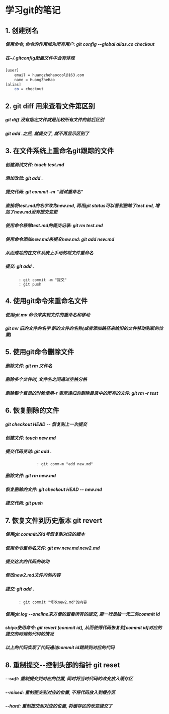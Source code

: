 # 学习git的笔记
## 1. 创建别名
##### 使用命令, 命令的作用域为所有用户: git config --global alias.co checkout
##### 在~/.gitconfig配置文件中会有体现
```bash
[user]
	email = huangzhehaocool@163.com
	name = HuangZheHao
[alias]
	co = checkout
```
## 2. git diff 用来查看文件第区别
##### git diff 没有指定文件就是比较所有文件的前后区别
##### git add .之后, 就提交了, 就不再显示区别了

## 3. 在文件系统上重命名git跟踪的文件
##### 创建测试文件: touch test.md 
##### 添加改动: git add .
##### 提交代码: git commit -m "测试重命名"
##### 直接将test.md的名字改为new.md, 再用git status可以看到删除了test.md, 增加了new.md没有提交变更
##### 使用命令移除test.md的提交记录: git rm test.md
##### 使用命令添加new.md来提交new.md: git add new.md
##### 从而成功的在文件系统上手动的将文件重命名
##### 提交: git add .
		  : git commit -m "提交"
		  : git push

## 4. 使用git命令来重命名文件
##### 使用git mv 命令来实现文件的重命名和移动
##### git mv 旧的文件的名字 新的文件的名称(或者添加路径来给旧的文件移动到新的位置)

## 5. 使用git命令删除文件
##### 删除文件: git rm 文件名
##### 删除多个文件时, 文件名之间通过空格分格
##### 删除整个目录的时候使用-r 表示递归的删除目录中的所有的文件: git rm -r test

## 6. 恢复删除的文件
##### git checkout HEAD -- 恢复到上一次提交
##### 创建文件: touch new.md
##### 提交代码变动: git add .
				  : git comm-m "add new.md"
##### 删除文件: git rm new.md
##### 恢复删除的文件: git checkout HEAD -- new.md
##### 提交代码: git push

## 7. 恢复文件到历史版本 git revert
##### 使用git commit的id号恢复到对应的版本
##### 使用命令重命名文件: git mv new.md new2.md
##### 提交这次的代码的改动
##### 修改new2.md文件内的内容
##### 提交: git add .
		  : git commit "修改new2.md"的内容
##### 使用git log --oneline来方便的查看所有的提交, 第一行是独一无二的commit id
##### shiyo使用命令: git revert [commit id], 从而使得代码恢复到[commit id]对应的提交的时候的代码的情况
##### 以上的代码实现了代码通过commit id跳转到对应的代码

## 8. 重制提交--控制头部的指针 git reset
##### --soft: 重制提交到对应的位置, 同时将当时代码的改变放入缓存区
##### --mixed: 重制提交到对应的位置, 不将代码放入到缓存区
##### --hard: 重制提交到对应的位置, 将缓存区的改变提交了

